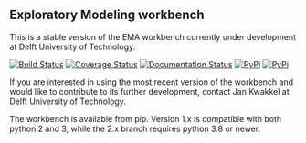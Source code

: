 ## Exploratory Modeling workbench
This is a stable version of the EMA workbench currently under 
development at Delft University of Technology.

[![Build Status](https://github.com/quaquel/EMAworkbench/actions/workflows/ci.yml/badge.svg?branch=2.1-inprogress)](https://github.com/quaquel/EMAworkbench/actions)
[![Coverage Status](https://coveralls.io/repos/github/quaquel/EMAworkbench/badge.svg?branch=2.1-inprogress)](https://coveralls.io/github/quaquel/EMAworkbench?branch=2.1-inprogress)
[![Documentation Status](https://readthedocs.org/projects/emaworkbench/badge/?version=latest)](http://emaworkbench.readthedocs.org/en/latest/?badge=master)
[![PyPi](https://img.shields.io/pypi/v/ema_workbench.svg)](https://pypi.python.org/pypi/ema_workbench)
[![PyPi](https://img.shields.io/pypi/dm/ema_workbench.svg)](https://pypi.python.org/pypi/ema_workbench)

If you are interested in using the most recent version of the workbench  and
would like to contribute to its further development, contact Jan Kwakkel at 
Delft University of Technology.  

The workbench is available from pip. Version 1.x is compatible with both
python 2 and 3, while the 2.x branch requires python 3.8 or newer.
